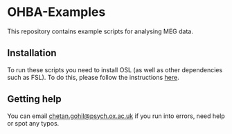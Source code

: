 # OHBA-Examples

This repository contains example scripts for analysing MEG data.

## Installation

To run these scripts you need to install OSL (as well as other dependencies such as FSL). To do this, please follow the instructions [here](https://osl.readthedocs.io/en/latest/install.html).

## Getting help

You can email chetan.gohil@psych.ox.ac.uk if you run into errors, need help or spot any typos.
